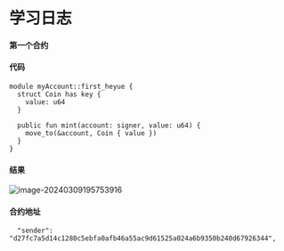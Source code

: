 # 学习日志

#### 第一个合约

#### 代码

```move
module myAccount::first_heyue {
  struct Coin has key {
    value: u64
  }

  public fun mint(account: signer, value: u64) {
    move_to(&account, Coin { value })
  }
}
```

#### 结果

![image-20240309195753916](assets/image-20240309195753916.png)

#### 合约地址

```
  "sender": "d27fc7a5d14c1280c5ebfa0afb46a55ac9d61525a024a6b9350b240d67926344",
```

#### 
